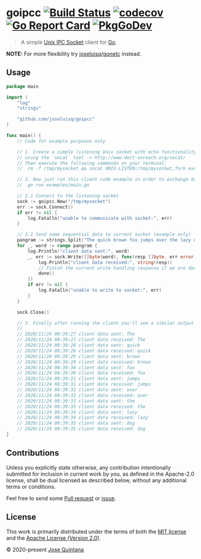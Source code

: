 # goipcc [![Build Status](https://travis-ci.com/joseluisq/goipcc.svg?branch=master)](https://travis-ci.com/joseluisq/goipcc) [![codecov](https://codecov.io/gh/joseluisq/goipcc/branch/master/graph/badge.svg)](https://codecov.io/gh/joseluisq/goipcc) [![Go Report Card](https://goreportcard.com/badge/github.com/joseluisq/goipcc)](https://goreportcard.com/report/github.com/joseluisq/goipcc) [![PkgGoDev](https://pkg.go.dev/badge/github.com/joseluisq/goipcc)](https://pkg.go.dev/github.com/joseluisq/goipcc)

> A simple [Unix IPC Socket](https://en.wikipedia.org/wiki/Unix_domain_socket) client for [Go](https://golang.org/pkg/net/).

__NOTE:__ For more flexibility try [joseluisq/gonetc](https://github.com/joseluisq/gonetc) instead.

## Usage

```go
package main

import (
    "log"
    "strings"

    "github.com/joseluisq/goipcc"
)

func main() {
    // Code for example purposes only

    // 1. Create a simple listening Unix socket with echo functionality
    // using the `socat` tool -> http://www.dest-unreach.org/socat/
    // Then execute the following commands on your terminal:
    //  rm -f /tmp/mysocket && socat UNIX-LISTEN:/tmp/mysocket,fork exec:'/bin/cat'

    // 2. Now just run this client code example in order to exchange data with current socket.
    //  go run examples/main.go

    // 2.1 Connect to the listening socket
    sock := goipcc.New("/tmp/mysocket")
    err := sock.Connect()
    if err != nil {
        log.Fatalln("unable to communicate with socket:", err)
    }

    // 2.2 Send some sequential data to current socket (example only)
    pangram := strings.Split("The quick brown fox jumps over the lazy dog", " ")
    for _, word := range pangram {
        log.Println("client data sent:", word)
        _, err := sock.Write([]byte(word), func(resp []byte, err error, done func()) {
            log.Println("client data received:", string(resp))
            // Finish the current write handling response if we are done
            done()
        })
        if err != nil {
            log.Fatalln("unable to write to socket:", err)
        }
    }

    sock.Close()

    // 3. Finally after running the client you'll see a similar output like:
    //
    // 2020/11/24 00:39:27 client data sent: The
    // 2020/11/24 00:39:27 client data received: The
    // 2020/11/24 00:39:28 client data sent: quick
    // 2020/11/24 00:39:28 client data received: quick
    // 2020/11/24 00:39:29 client data sent: brown
    // 2020/11/24 00:39:29 client data received: brown
    // 2020/11/24 00:39:30 client data sent: fox
    // 2020/11/24 00:39:30 client data received: fox
    // 2020/11/24 00:39:31 client data sent: jumps
    // 2020/11/24 00:39:31 client data received: jumps
    // 2020/11/24 00:39:32 client data sent: over
    // 2020/11/24 00:39:32 client data received: over
    // 2020/11/24 00:39:33 client data sent: the
    // 2020/11/24 00:39:33 client data received: the
    // 2020/11/24 00:39:34 client data sent: lazy
    // 2020/11/24 00:39:34 client data received: lazy
    // 2020/11/24 00:39:35 client data sent: dog
    // 2020/11/24 00:39:35 client data received: dog
}
```

## Contributions

Unless you explicitly state otherwise, any contribution intentionally submitted for inclusion in current work by you, as defined in the Apache-2.0 license, shall be dual licensed as described below, without any additional terms or conditions.

Feel free to send some [Pull request](https://github.com/joseluisq/goipcc/pulls) or [issue](https://github.com/joseluisq/goipcc/issues).

## License

This work is primarily distributed under the terms of both the [MIT license](LICENSE-MIT) and the [Apache License (Version 2.0)](LICENSE-APACHE).

© 2020-present [Jose Quintana](https://git.io/joseluisq)
